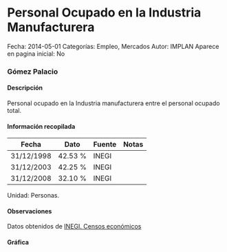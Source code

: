 Personal Ocupado en la Industria Manufacturera
=====

Fecha: 2014-05-01
Categorías: Empleo, Mercados
Autor: IMPLAN
Aparece en pagina inicial: No

### Gómez Palacio

#### Descripción

Personal ocupado en la Industria manufacturera entre el personal ocupado total.

<!-- break -->

#### Información recopilada

<table class="table table-hover table-bordered matriz">
  <thead>
    <tr><th>Fecha</th><th>Dato</th><th>Fuente</th><th>Notas</th></tr>
  </thead>
  <tbody>
    <tr><td class="centrado">31/12/1998</td><td class="derecha">42.53 %</td><td>INEGI</td><td></td></tr>
    <tr><td class="centrado">31/12/2003</td><td class="derecha">42.25 %</td><td>INEGI</td><td></td></tr>
    <tr><td class="centrado">31/12/2008</td><td class="derecha">32.10 %</td><td>INEGI</td><td></td></tr>
  </tbody>
</table>

Unidad: Personas.

#### Observaciones

Datos obtenidos de [INEGI. Censos económicos](http://www3.inegi.org.mx/sistemas/saic/)

#### Gráfica

<div id="Morrispmqenlla" class="grafica"></div>
<script>
  // Gráfica
  if (typeof varMorrispmqenlla === 'undefined') {
    varMorrispmqenlla = Morris.Line({
      element: 'Morrispmqenlla',
      data: [{ fecha: '1998-12-31', dato: 42.5300 },{ fecha: '2003-12-31', dato: 42.2500 },{ fecha: '2008-12-31', dato: 32.0975 }],
      xkey: 'fecha',
      ykeys: ['dato'],
      labels: ['Dato'],
      lineColors: ['#FF5B02'],
      xLabelFormat: function(d) { return d.getDate()+'/'+(d.getMonth()+1)+'/'+d.getFullYear(); },
      dateFormat: function(ts) { var d = new Date(ts); return d.getDate() + '/' + (d.getMonth() + 1) + '/' + d.getFullYear(); }
    });
  }
</script>
